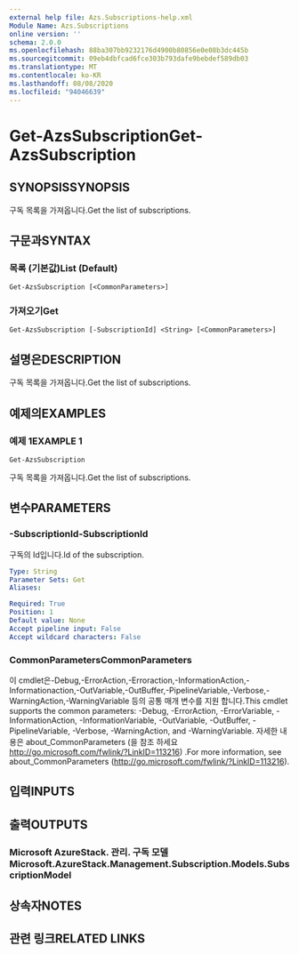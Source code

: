 ```yaml
---
external help file: Azs.Subscriptions-help.xml
Module Name: Azs.Subscriptions
online version: ''
schema: 2.0.0
ms.openlocfilehash: 88ba307bb9232176d4900b80856e0e08b3dc445b
ms.sourcegitcommit: 09eb4dbfcad6fce303b793dafe9bebdef589db03
ms.translationtype: MT
ms.contentlocale: ko-KR
ms.lasthandoff: 08/08/2020
ms.locfileid: "94046639"
---
```

# <span data-ttu-id="a9668-101">Get-AzsSubscription</span><span class="sxs-lookup"><span data-stu-id="a9668-101">Get-AzsSubscription</span></span>

## <span data-ttu-id="a9668-102">SYNOPSIS</span><span class="sxs-lookup"><span data-stu-id="a9668-102">SYNOPSIS</span></span>
<span data-ttu-id="a9668-103">구독 목록을 가져옵니다.</span><span class="sxs-lookup"><span data-stu-id="a9668-103">Get the list of subscriptions.</span></span>

## <span data-ttu-id="a9668-104">구문과</span><span class="sxs-lookup"><span data-stu-id="a9668-104">SYNTAX</span></span>

### <span data-ttu-id="a9668-105">목록 (기본값)</span><span class="sxs-lookup"><span data-stu-id="a9668-105">List (Default)</span></span>
```
Get-AzsSubscription [<CommonParameters>]
```

### <span data-ttu-id="a9668-106">가져오기</span><span class="sxs-lookup"><span data-stu-id="a9668-106">Get</span></span>
```
Get-AzsSubscription [-SubscriptionId] <String> [<CommonParameters>]
```

## <span data-ttu-id="a9668-107">설명은</span><span class="sxs-lookup"><span data-stu-id="a9668-107">DESCRIPTION</span></span>
<span data-ttu-id="a9668-108">구독 목록을 가져옵니다.</span><span class="sxs-lookup"><span data-stu-id="a9668-108">Get the list of subscriptions.</span></span>

## <span data-ttu-id="a9668-109">예제의</span><span class="sxs-lookup"><span data-stu-id="a9668-109">EXAMPLES</span></span>

### <span data-ttu-id="a9668-110">예제 1</span><span class="sxs-lookup"><span data-stu-id="a9668-110">EXAMPLE 1</span></span>
```
Get-AzsSubscription
```

<span data-ttu-id="a9668-111">구독 목록을 가져옵니다.</span><span class="sxs-lookup"><span data-stu-id="a9668-111">Get the list of subscriptions.</span></span>

## <span data-ttu-id="a9668-112">변수</span><span class="sxs-lookup"><span data-stu-id="a9668-112">PARAMETERS</span></span>

### <span data-ttu-id="a9668-113">-SubscriptionId</span><span class="sxs-lookup"><span data-stu-id="a9668-113">-SubscriptionId</span></span>
<span data-ttu-id="a9668-114">구독의 Id입니다.</span><span class="sxs-lookup"><span data-stu-id="a9668-114">Id of the subscription.</span></span>

```yaml
Type: String
Parameter Sets: Get
Aliases:

Required: True
Position: 1
Default value: None
Accept pipeline input: False
Accept wildcard characters: False
```

### <span data-ttu-id="a9668-115">CommonParameters</span><span class="sxs-lookup"><span data-stu-id="a9668-115">CommonParameters</span></span>
<span data-ttu-id="a9668-116">이 cmdlet은-Debug,-ErrorAction,-Erroraction,-InformationAction,-Informationaction,-OutVariable,-OutBuffer,-PipelineVariable,-Verbose,-WarningAction,-WarningVariable 등의 공통 매개 변수를 지원 합니다.</span><span class="sxs-lookup"><span data-stu-id="a9668-116">This cmdlet supports the common parameters: -Debug, -ErrorAction, -ErrorVariable, -InformationAction, -InformationVariable, -OutVariable, -OutBuffer, -PipelineVariable, -Verbose, -WarningAction, and -WarningVariable.</span></span> <span data-ttu-id="a9668-117">자세한 내용은 about_CommonParameters (을 참조 하세요 http://go.microsoft.com/fwlink/?LinkID=113216) .</span><span class="sxs-lookup"><span data-stu-id="a9668-117">For more information, see about_CommonParameters (http://go.microsoft.com/fwlink/?LinkID=113216).</span></span>

## <span data-ttu-id="a9668-118">입력</span><span class="sxs-lookup"><span data-stu-id="a9668-118">INPUTS</span></span>

## <span data-ttu-id="a9668-119">출력</span><span class="sxs-lookup"><span data-stu-id="a9668-119">OUTPUTS</span></span>

### <span data-ttu-id="a9668-120">Microsoft AzureStack. 관리. 구독 모델</span><span class="sxs-lookup"><span data-stu-id="a9668-120">Microsoft.AzureStack.Management.Subscription.Models.SubscriptionModel</span></span>

## <span data-ttu-id="a9668-121">상속자</span><span class="sxs-lookup"><span data-stu-id="a9668-121">NOTES</span></span>

## <span data-ttu-id="a9668-122">관련 링크</span><span class="sxs-lookup"><span data-stu-id="a9668-122">RELATED LINKS</span></span>
